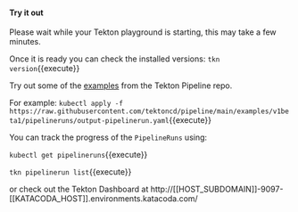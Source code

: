#### Try it out

Please wait while your Tekton playground is starting, this may take a few minutes.

Once it is ready you can check the installed versions:
`tkn version`{{execute}}

Try out some of the [examples](https://github.com/tektoncd/pipeline/tree/main/examples) from the Tekton Pipeline repo.

For example:
`kubectl apply -f https://raw.githubusercontent.com/tektoncd/pipeline/main/examples/v1beta1/pipelineruns/output-pipelinerun.yaml`{{execute}}

You can track the progress of the `PipelineRuns` using:

`kubectl get pipelineruns`{{execute}}

`tkn pipelinerun list`{{execute}}

or check out the Tekton Dashboard at http://[[HOST_SUBDOMAIN]]-9097-[[KATACODA_HOST]].environments.katacoda.com/
